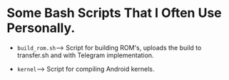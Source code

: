 # Some Bash Scripts That I Often Use Personally.

* `build_rom.sh`--> Script for building ROM's, uploads the build to transfer.sh and with Telegram implementation.

* `kernel`--> Script for compiling Android kernels.
